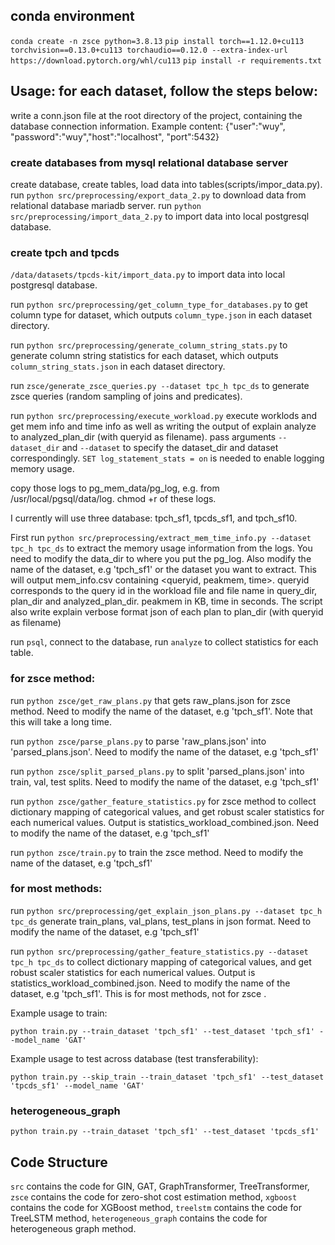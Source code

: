 ## conda environment
`conda create -n zsce python=3.8.13`
`pip install torch==1.12.0+cu113 torchvision==0.13.0+cu113 torchaudio==0.12.0 --extra-index-url https://download.pytorch.org/whl/cu113`
`pip install -r requirements.txt`

## Usage: for each dataset, follow the steps below:

write a conn.json file at the root directory of the project, containing the database connection information. 
Example content: {"user":"wuy", "password":"wuy","host":"localhost", "port":5432}


### create databases from mysql relational database server
create database, create tables, load data into tables(scripts/impor_data.py).
run `python src/preprocessing/export_data_2.py` to download data from relational database mariadb server.
run `python src/preprocessing/import_data_2.py` to import data into local postgresql database.

### create tpch and tpcds
`/data/datasets/tpcds-kit/import_data.py` to import data into local postgresql database.

<!-- run `python zsce/cross_db_benchmark/datasets/*/scripts/script_to_get_column_type.py` to get column type for each table in dataset, which outputs `column_type.json`. -->

run `python src/preprocessing/get_column_type_for_databases.py` to get column type for dataset, which outputs `column_type.json` in each dataset directory.

run `python src/preprocessing/generate_column_string_stats.py` to generate column string statistics for each dataset, which outputs `column_string_stats.json` in each dataset directory.

<!-- run `zsce/generate_column_stats.py` and `zsce/generate_string_stats.py` -->

run `zsce/generate_zsce_queries.py --dataset tpc_h tpc_ds` to generate zsce queries (random sampling of joins and predicates). 


run `python src/preprocessing/execute_workload.py` execute worklods and get mem info and time info as well as writing the output of explain analyze to analyzed_plan_dir (with queryid as filename). pass arguments `--dataset_dir` and `--dataset` to specify the dataset_dir and dataset correspondingly.
`SET log_statement_stats = on` is needed to enable logging memory usage.

copy those logs to pg_mem_data/pg_log, e.g. from /usr/local/pgsql/data/log.
chmod +r of these logs.

I currently will use three database: tpch_sf1, tpcds_sf1, and tpch_sf10.


First run `python src/preprocessing/extract_mem_time_info.py --dataset tpc_h tpc_ds` to extract the memory usage information from the logs. 
You need to modify the data_dir to where you put the pg_log. Also modify the name of the dataset, e.g 'tpch_sf1' or the dataset you want to extract.
This will output mem_info.csv containing <queryid, peakmem, time>. queryid corresponds to the query id in the workload file and file name in query_dir, plan_dir and analyzed_plan_dir.
peakmem in KB, time in seconds.
The script also write explain verbose format json of each plan to plan_dir (with queryid as filename)


run `psql`, connect to the database, run `analyze` to collect statistics for each table.


### for zsce method:
run `python zsce/get_raw_plans.py` that gets raw_plans.json for zsce method. Need to modify the name of the dataset, e.g 'tpch_sf1'.   Note that this will take a long time.

run `python zsce/parse_plans.py` to parse 'raw_plans.json' into 'parsed_plans.json'. Need to modify the name of the dataset, e.g 'tpch_sf1'

run `python zsce/split_parsed_plans.py` to split 'parsed_plans.json' into train, val, test splits. Need to modify the name of the dataset, e.g 'tpch_sf1' 


run `python zsce/gather_feature_statistics.py` for zsce method to collect dictionary mapping of categorical values, and get robust scaler statistics for each numerical values. Output is statistics_workload_combined.json. Need to modify the name of the dataset, e.g 'tpch_sf1'

run `python zsce/train.py` to train the zsce method. Need to modify the name of the dataset, e.g 'tpch_sf1'

### for most methods:
<!-- run `python src/preprocessing/get_database_stats.py --dataset tpc_h tpc_ds` to get database statistics (column_stats, and table_stats). Output is 'database_stats.json'. Need to modify the name of the dataset, e.g 'tpch_sf1' -->

run `python src/preprocessing/get_explain_json_plans.py --dataset tpc_h tpc_ds` generate train_plans, val_plans, test_plans in json format. Need to modify the name of the dataset, e.g 'tpch_sf1'

<!-- run `python src/preprocessing/transform_to_zsce_format.py` to transform train, val, test plans into zsce format. output is in 'zsce' subdirectory. -->

run `python src/preprocessing/gather_feature_statistics.py --dataset tpc_h tpc_ds` to collect dictionary mapping of categorical values, and get robust scaler statistics for each numerical values. Output is statistics_workload_combined.json. Need to modify the name of the dataset, e.g 'tpch_sf1'. This is for most methods, not for zsce .

Example usage to train:
```
python train.py --train_dataset 'tpch_sf1' --test_dataset 'tpch_sf1' --model_name 'GAT'
```

Example usage to test across database (test transferability):
```
python train.py --skip_train --train_dataset 'tpch_sf1' --test_dataset 'tpcds_sf1' --model_name 'GAT'
```

### heterogeneous_graph
<!-- When you update plan_to_graph code, do not forget to `rm -rf data`, because the graph datset is cached in `data` directory. -->
`python train.py --train_dataset 'tpch_sf1' --test_dataset 'tpcds_sf1'`


## Code Structure

`src` contains the code for GIN, GAT, GraphTransformer, TreeTransformer, `zsce` contains the code for zero-shot cost estimation method, `xgboost` contains the code for XGBoost method, `treelstm` contains the code for TreeLSTM method, `heterogeneous_graph` contains the code for heterogeneous graph method.